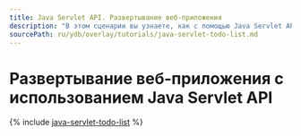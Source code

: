 ```yaml
---
title: Java Servlet API. Развертывание веб-приложения
description: "В этом сценарии вы узнаете, как с помощью Java Servlet API и serverless-технологий создать небольшое веб-приложение для управления списком задач."
sourcePath: ru/ydb/overlay/tutorials/java-servlet-todo-list.md
---
```


# Развертывание веб-приложения с использованием Java Servlet API

{% include [java-servlet-todo-list](../../_includes/java-servlet-todo-list.md) %}